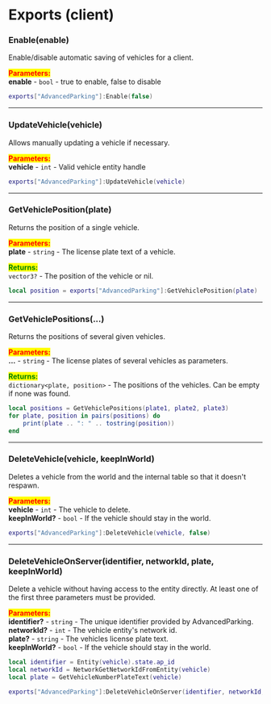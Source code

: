 # Exports (client)

### Enable(enable)

Enable/disable automatic saving of vehicles for a client.

<mark style="color:red;">**Parameters:**</mark>\
**enable** - `bool` - true to enable, false to disable

```lua
exports["AdvancedParking"]:Enable(false)
```

***

### UpdateVehicle(vehicle)

Allows manually updating a vehicle if necessary.

<mark style="color:red;">**Parameters:**</mark>\
**vehicle** - `int` - Valid vehicle entity handle

```lua
exports["AdvancedParking"]:UpdateVehicle(vehicle)
```

***

### GetVehiclePosition(plate)

Returns the position of a single vehicle.

<mark style="color:red;">**Parameters:**</mark>\
**plate** - `string` - The license plate text of a vehicle.

<mark style="color:green;">**Returns:**</mark>\
`vector3?` - The position of the vehicle or nil.

```lua
local position = exports["AdvancedParking"]:GetVehiclePosition(plate)
```

***

### GetVehiclePositions(...)

Returns the positions of several given vehicles.

<mark style="color:red;">**Parameters:**</mark>\
**...** - `string` - The license plates of several vehicles as parameters.

<mark style="color:green;">**Returns:**</mark>\
`dictionary<plate, position>` - The positions of the vehicles. Can be empty if none was found.

```lua
local positions = GetVehiclePositions(plate1, plate2, plate3)
for plate, position in pairs(positions) do
    print(plate .. ": " .. tostring(position))
end
```

***

### DeleteVehicle(vehicle, keepInWorld)

Deletes a vehicle from the world and the internal table so that it doesn't respawn.

<mark style="color:red;">**Parameters:**</mark>\
**vehicle** - `int` - The vehicle to delete.\
**keepInWorld?** - `bool` - If the vehicle should stay in the world.

```lua
exports["AdvancedParking"]:DeleteVehicle(vehicle, false)
```

***

### DeleteVehicleOnServer(identifier, networkId, plate, keepInWorld)

Delete a vehicle without having access to the entity directly. At least one of the first three parameters must be provided.

<mark style="color:red;">**Parameters:**</mark>\
**identifier?** - `string` - The unique identifier provided by AdvancedParking.\
**networkId?** - `int` - The vehicle entity's network id.\
**plate?** - `string` - The vehicles license plate text.\
**keepInWorld?** - `bool` - If the vehicle should stay in the world.

```lua
local identifier = Entity(vehicle).state.ap_id
local networkId = NetworkGetNetworkIdFromEntity(vehicle)
local plate = GetVehicleNumberPlateText(vehicle)

exports["AdvancedParking"]:DeleteVehicleOnServer(identifier, networkId, plate, true)
```

